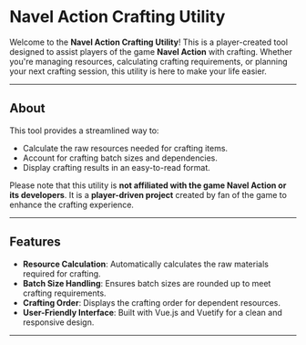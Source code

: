 # Navel Action Crafting Utility

Welcome to the **Navel Action Crafting Utility**! This is a player-created tool designed to assist players of the game **Navel Action** with crafting. Whether you're managing resources, calculating crafting requirements, or planning your next crafting session, this utility is here to make your life easier.

---

## About

This tool provides a streamlined way to:
- Calculate the raw resources needed for crafting items.
- Account for crafting batch sizes and dependencies.
- Display crafting results in an easy-to-read format.

Please note that this utility is **not affiliated with the game Navel Action or its developers**. It is a **player-driven project** created by fan of the game to enhance the crafting experience.

---

## Features

- **Resource Calculation**: Automatically calculates the raw materials required for crafting.
- **Batch Size Handling**: Ensures batch sizes are rounded up to meet crafting requirements.
- **Crafting Order**: Displays the crafting order for dependent resources.
- **User-Friendly Interface**: Built with Vue.js and Vuetify for a clean and responsive design.

---

